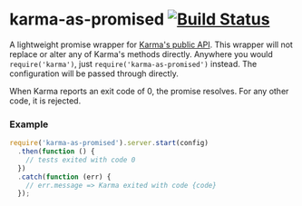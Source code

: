 karma-as-promised [![Build Status](https://travis-ci.org/bendrucker/karma-as-promised.svg)](https://travis-ci.org/bendrucker/karma-as-promised)
=================

A lightweight promise wrapper for [Karma's public API](http://karma-runner.github.io/0.12/dev/public-api.html). This wrapper will not replace or alter any of Karma's methods directly. Anywhere you would `require('karma')`, just `require('karma-as-promised')` instead. The configuration will be passed through directly.

When Karma reports an exit code of 0, the promise resolves. For any other code, it is rejected. 

### Example

```js
require('karma-as-promised').server.start(config)
  .then(function () {
    // tests exited with code 0
  })
  .catch(function (err) {
    // err.message => Karma exited with code {code}
  });
```